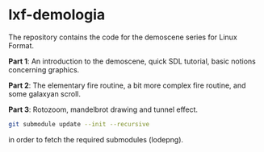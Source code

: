 # lxf-demologia

The repository contains the code for the demoscene series for Linux Format.

**Part 1**: An introduction to the demoscene, quick SDL tutorial, basic notions concerning graphics.

**Part 2**: The elementary fire routine, a bit more complex fire routine, and some galaxyan scroll.

**Part 3**: Rotozoom, mandelbrot drawing and tunnel effect.

```bash
git submodule update --init --recursive
```

in order to fetch the required submodules (lodepng).

